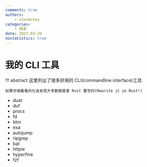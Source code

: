 ```yaml
---
comments: true
authors:
    - stormckey
categories:
    - 效率
date: 2023-03-20
nostatistics: true
---
```


# 我的 CLI 工具
!!! abstract
    这里列出了很多好用的 CLI(commandline interface)工具

    如果仔细看看的化会发现大多数都是拿 Rust 重写的(Rewrite it in Rust!)
<!-- more -->

- dust
- duf
- procs
- fd
- btm
- exa
- autojump
- ripgrep
- bat
- httpie
- hyperfine
- fzf
